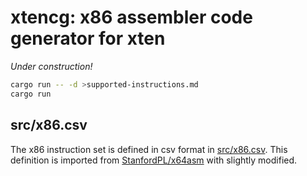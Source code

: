 # xtencg: x86 assembler code generator for xten

*Under construction!*

```bash
cargo run -- -d >supported-instructions.md
cargo run
```

## src/x86.csv

The x86 instruction set is defined in csv format in [src/x86.csv](./src/x86.csv). This definition is imported from [StanfordPL/x64asm](https://github.com/StanfordPL/x64asm) with slightly modified.
